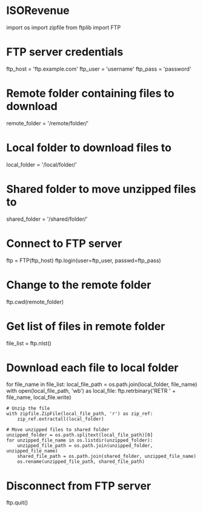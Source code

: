 # ISORevenue
import os
import zipfile
from ftplib import FTP

# FTP server credentials
ftp_host = 'ftp.example.com'
ftp_user = 'username'
ftp_pass = 'password'

# Remote folder containing files to download
remote_folder = '/remote/folder/'

# Local folder to download files to
local_folder = '/local/folder/'

# Shared folder to move unzipped files to
shared_folder = '/shared/folder/'

# Connect to FTP server
ftp = FTP(ftp_host)
ftp.login(user=ftp_user, passwd=ftp_pass)

# Change to the remote folder
ftp.cwd(remote_folder)

# Get list of files in remote folder
file_list = ftp.nlst()

# Download each file to local folder
for file_name in file_list:
    local_file_path = os.path.join(local_folder, file_name)
    with open(local_file_path, 'wb') as local_file:
        ftp.retrbinary('RETR ' + file_name, local_file.write)

    # Unzip the file
    with zipfile.ZipFile(local_file_path, 'r') as zip_ref:
        zip_ref.extractall(local_folder)

    # Move unzipped files to shared folder
    unzipped_folder = os.path.splitext(local_file_path)[0]
    for unzipped_file_name in os.listdir(unzipped_folder):
        unzipped_file_path = os.path.join(unzipped_folder, unzipped_file_name)
        shared_file_path = os.path.join(shared_folder, unzipped_file_name)
        os.rename(unzipped_file_path, shared_file_path)

# Disconnect from FTP server
ftp.quit()
